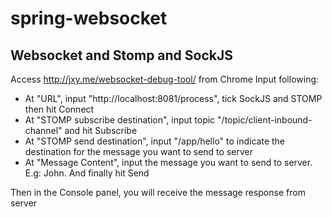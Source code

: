 # spring-websocket
## Websocket and Stomp and SockJS
Access http://jxy.me/websocket-debug-tool/ from Chrome
Input following:
* At "URL", input "http://localhost:8081/process", tick SockJS and STOMP then hit Connect
* At "STOMP subscribe destination", input topic "/topic/client-inbound-channel" and hit Subscribe
* At "STOMP send destination", input "/app/hello" to indicate the destination for the message you want to send to server
* At "Message Content", input the message you want to send to server. E.g: John. And finally hit Send 

Then in the Console panel, you will receive the message response from server